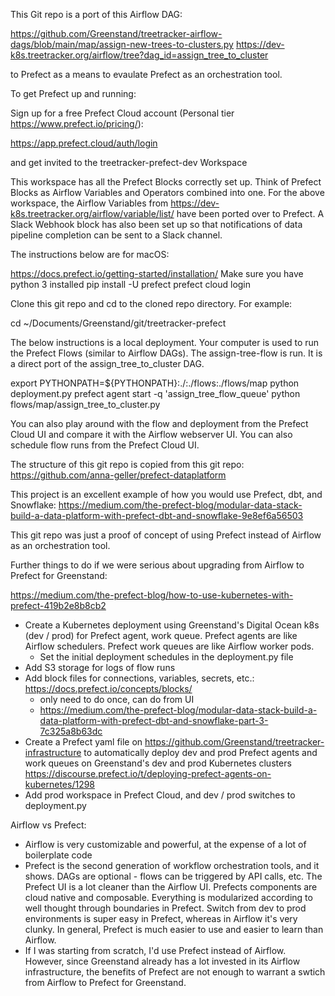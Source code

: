This Git repo is a port of this Airflow DAG:

https://github.com/Greenstand/treetracker-airflow-dags/blob/main/map/assign-new-trees-to-clusters.py
https://dev-k8s.treetracker.org/airflow/tree?dag_id=assign_tree_to_cluster

to Prefect as a means to evaulate Prefect as an orchestration tool.

To get Prefect up and running:

Sign up for a free Prefect Cloud account (Personal tier https://www.prefect.io/pricing/):

https://app.prefect.cloud/auth/login

and get invited to the treetracker-prefect-dev Workspace

This workspace has all the Prefect Blocks correctly set up. Think of Prefect Blocks as Airflow Variables and Operators combined into one. For the above workspace, the Airflow Variables from https://dev-k8s.treetracker.org/airflow/variable/list/ have been ported over to Prefect. A Slack Webhook block has also been set up so that notifications of data pipeline completion can be sent to a Slack channel.


The instructions below are for macOS:

https://docs.prefect.io/getting-started/installation/
Make sure you have python 3 installed
pip install -U prefect
prefect cloud login

Clone this git repo and cd to the cloned repo directory. For example:

cd ~/Documents/Greenstand/git/treetracker-prefect

The below instructions is a local deployment. Your computer is used to run the Prefect Flows (similar to Airflow DAGs). The assign-tree-flow is run. It is a direct port of the assign_tree_to_cluster DAG.

export PYTHONPATH=${PYTHONPATH}:./:./flows:./flows/map
python deployment.py
prefect agent start -q 'assign_tree_flow_queue'
python flows/map/assign_tree_to_cluster.py

You can also play around with the flow and deployment from the Prefect Cloud UI and compare it with the Airflow webserver UI. You can also schedule flow runs from the Prefect Cloud UI.


The structure of this git repo is copied from this git repo: https://github.com/anna-geller/prefect-dataplatform

This project is an excellent example of how you would use Prefect, dbt, and Snowflake: https://medium.com/the-prefect-blog/modular-data-stack-build-a-data-platform-with-prefect-dbt-and-snowflake-9e8ef6a56503

This git repo was just a proof of concept of using Prefect instead of Airflow as an orchestration tool.

Further things to do if we were serious about upgrading from Airflow to Prefect for Greenstand:

https://medium.com/the-prefect-blog/how-to-use-kubernetes-with-prefect-419b2e8b8cb2
- Create a Kubernetes deployment using Greenstand's Digital Ocean k8s (dev / prod) for Prefect agent, work queue. Prefect agents are like Airflow schedulers. Prefect work queues are like Airflow worker pods.
	- Set the initial deployment schedules in the deployment.py file
- Add S3 storage for logs of flow runs
- Add block files for connections, variables, secrets, etc.: https://docs.prefect.io/concepts/blocks/
	- only need to do once, can do from UI
	- https://medium.com/the-prefect-blog/modular-data-stack-build-a-data-platform-with-prefect-dbt-and-snowflake-part-3-7c325a8b63dc
- Create a Prefect yaml file on https://github.com/Greenstand/treetracker-infrastructure to automatically deploy dev and prod Prefect agents and work queues on Greenstand's dev and prod Kubernetes clusters https://discourse.prefect.io/t/deploying-prefect-agents-on-kubernetes/1298
- Add prod workspace in Prefect Cloud, and dev / prod switches to deployment.py

Airflow vs Prefect:
- Airflow is very customizable and powerful, at the expense of a lot of boilerplate code
- Prefect is the second generation of workflow orchestration tools, and it shows. DAGs are optional - flows can be triggered by API calls, etc. The Prefect UI is a lot cleaner than the Airflow UI. Prefects components are cloud native and composable. Everything is modularized according to well thought through boundaries in Prefect. Switch from dev to prod environments is super easy in Prefect, whereas in Airflow it's very clunky. In general, Prefect is much easier to use and easier to learn than Airflow.
- If I was starting from scratch, I'd use Prefect instead of Airflow. However, since Greenstand already has a lot invested in its Airflow infrastructure, the benefits of Prefect are not enough to warrant a swtich from Airflow to Prefect for Greenstand.
